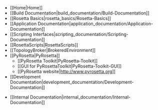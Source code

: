 * [[Home|Home]]
* [[Build Documentation|build_documentation/Build-Documentation]]
* [[Rosetta Basics|rosetta_basics/Rosetta-Basics]]
* [[Application Documentation|application_documentation/Application-Documentation]]
* [[Scripting Interfaces|scripting_documentation/Scripting-Documentation]]
 * [[RosettaScripts|RosettaScripts]]
 * [[TopologyBroker|BrokeredEnvironment]]
 * [[PyRosetta|PyRosetta]]
    * [[PyRosetta Toolkit|PyRosetta-Toolkit]]
    * [[GUI for PyRosettaToolkit|PyRosetta-Toolkit-GUI]]
    * [[PyRosetta website|http://www.pyrosetta.org]]
* [[Development Documentation|development_documentation/Development-Documentation]]
<!---BEGIN_INTERNAL-->
* [[Internal Documentation|internal_documentation/Internal-Documentation]]
<!---END_INTERNAL-->